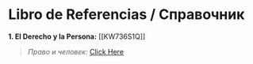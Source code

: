 # Libro de Referencias / Справочник

**1. El Derecho y la Persona:** [[KW736S1Q]]
>*Право и человек:* [Click Here](https://github.com/Wapply/vanguard-research-network/blob/main/Learning%20Network/ECONOMY/H9SBWWUL.md)